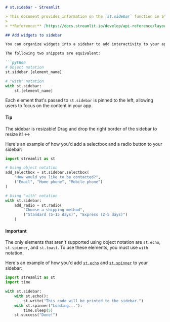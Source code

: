 ```markdown
# st.sidebar - Streamlit

> This document provides information on the `st.sidebar` function in Streamlit, which allows you to add widgets and other elements to a sidebar in your application.
>
> **Reference:** [https://docs.streamlit.io/develop/api-reference/layout/st.sidebar](https://docs.streamlit.io/develop/api-reference/layout/st.sidebar)

## Add widgets to sidebar

You can organize widgets into a sidebar to add interactivity to your app. Elements can be passed to `st.sidebar` using object notation and `with` notation.

The following two snippets are equivalent:

```python
# Object notation
st.sidebar.[element_name]
```

```python
# "with" notation
with st.sidebar:
    st.[element_name]
```

Each element that's passed to `st.sidebar` is pinned to the left, allowing users to focus on the content in your app.

#### Tip

The sidebar is resizable! Drag and drop the right border of the sidebar to resize it! ↔️

Here's an example of how you'd add a selectbox and a radio button to your sidebar:

```python
import streamlit as st

# Using object notation
add_selectbox = st.sidebar.selectbox(
    "How would you like to be contacted?",
    ("Email", "Home phone", "Mobile phone")
)

# Using "with" notation
with st.sidebar:
    add_radio = st.radio(
        "Choose a shipping method",
        ("Standard (5-15 days)", "Express (2-5 days)")
    )
```

#### Important

The only elements that aren't supported using object notation are `st.echo`, `st.spinner`, and `st.toast`. To use these elements, you must use `with` notation.

Here's an example of how you'd add [`st.echo`](/develop/api-reference/text/st.echo) and [`st.spinner`](/develop/api-reference/status/st.spinner) to your sidebar:

```python
import streamlit as st
import time

with st.sidebar:
    with st.echo():
        st.write("This code will be printed to the sidebar.")
    with st.spinner("Loading..."):
        time.sleep(5)
    st.success("Done!")
```
```
